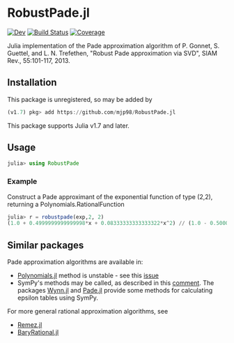 # RobustPade.jl

[![Dev](https://img.shields.io/badge/docs-dev-blue.svg)](https://mjp98.github.io/RobustPade.jl/dev)
[![Build Status](https://github.com/mjp98/RobustPade.jl/actions/workflows/CI.yml/badge.svg?branch=main)](https://github.com/mjp98/RobustPade.jl/actions/workflows/CI.yml?query=branch%3Amain)
[![Coverage](https://codecov.io/gh/mjp98/RobustPade.jl/branch/main/graph/badge.svg)](https://codecov.io/gh/mjp98/RobustPade.jl)

Julia implementation of the Pade approximation algorithm of P. Gonnet, S. Guettel, and L. N. Trefethen, "Robust Pade approximation via SVD", SIAM Rev., 55:101-117, 2013.

## Installation

This package is unregistered, so may be added by 

```julia
(v1.7) pkg> add https://github.com/mjp98/RobustPade.jl
```

This package supports Julia v1.7 and later.

## Usage

```julia
julia> using RobustPade
```
### Example

Construct a Pade approximant of the exponential function of type (2,2), returning a Polynomials.RationalFunction

```julia
julia> r = robustpade(exp,2, 2)
(1.0 + 0.4999999999999998*x + 0.08333333333333322*x^2) // (1.0 - 0.5000000000000002*x + 0.08333333333333347*x^2)
```

## Similar packages
Pade approximation algorithms are available in:

- [Polynomials.jl](https://github.com/JuliaMath/Polynomials.jl) method is unstable - see this [issue](https://github.com/JuliaMath/Polynomials.jl/issues/161)
- SymPy's methods may be called, as described in this [comment](https://github.com/JuliaMath/Polynomials.jl/issues/161#issuecomment-456744016). The packages [Wynn.jl](https://github.com/J-Revell/Wynn.jl) and [Pade.jl](https://github.com/J-Revell/Pade.jl) provide some methods for calculating epsilon tables using SymPy.

For more general rational approximation algorithms, see

 - [Remez.jl](https://github.com/simonbyrne/Remez.jl)
 - [BaryRational.jl](https://github.com/macd/BaryRational.jl)
